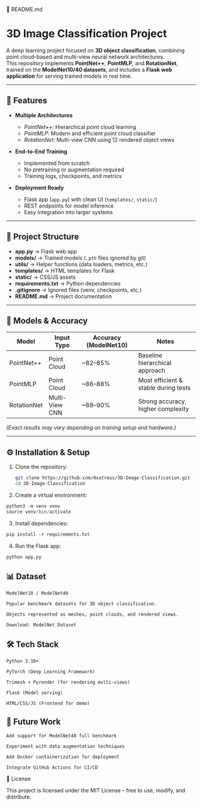 📘 README.md
# 3D Image Classification Project

A deep learning project focused on **3D object classification**, combining point cloud–based and multi-view neural network architectures.  
This repository implements **PointNet++**, **PointMLP**, and **RotationNet**, trained on the **ModelNet10/40 datasets**, and includes a **Flask web application** for serving trained models in real time.

---

## 🚀 Features
- **Multiple Architectures**  
  - *PointNet++*: Hierarchical point cloud learning  
  - *PointMLP*: Modern and efficient point cloud classifier  
  - *RotationNet*: Multi-view CNN using 12 rendered object views  

- **End-to-End Training**  
  - Implemented from scratch  
  - No pretraining or augmentation required  
  - Training logs, checkpoints, and metrics  

- **Deployment Ready**  
  - Flask app (`app.py`) with clean UI (`templates/`, `static/`)  
  - REST endpoints for model inference  
  - Easy integration into larger systems  

---

## 📂 Project Structure

- **app.py** → Flask web app  
- **models/** → Trained models (`.pth` files ignored by git)  
- **utils/** → Helper functions (data loaders, metrics, etc.)  
- **templates/** → HTML templates for Flask  
- **static/** → CSS/JS assets  
- **requirements.txt** → Python dependencies  
- **.gitignore** → Ignored files (venv, checkpoints, etc.)  
- **README.md** → Project documentation  


---

## 🧪 Models & Accuracy
| Model        | Input Type     | Accuracy (ModelNet10) | Notes                                |
|--------------|---------------|-----------------------|--------------------------------------|
| PointNet++   | Point Cloud    | ~82–85%               | Baseline hierarchical approach        |
| PointMLP     | Point Cloud    | ~86–88%               | Most efficient & stable during tests |
| RotationNet  | Multi-View CNN | ~88–90%               | Strong accuracy, higher complexity   |

*(Exact results may vary depending on training setup and hardware.)*

---

## ⚙️ Installation & Setup
1. Clone the repository:

   ```bash
   git clone https://github.com/0xatreus/3D-Image-Classification.git
   cd 3D-Image-Classification
   ```

3. Create a virtual environment:
  
  ```python
  python3 -m venv venv
  source venv/bin/activate
  ```

3. Install dependencies:
  
  ```python
  pip install -r requirements.txt
  ```

4. Run the Flask app:
  
  ```python
  python app.py
  ```

## 📊 Dataset
  ```
  ModelNet10 / ModelNet40

  Popular benchmark datasets for 3D object classification.

  Objects represented as meshes, point clouds, and rendered views.

  Download: ModelNet Dataset
  ```
## 🛠️ Tech Stack
  ```
  Python 3.10+
  
  PyTorch (Deep Learning Framework)
  
  Trimesh + Pyrender (for rendering multi-views)
  
  Flask (Model serving)
  
  HTML/CSS/JS (Frontend for demo)
  ```
## 🌟 Future Work
  ```
  Add support for ModelNet40 full benchmark
  
  Experiment with data augmentation techniques
  
  Add Docker containerization for deployment
  
  Integrate GitHub Actions for CI/CD
  ```
📜 License

This project is licensed under the MIT License – free to use, modify, and distribute.
